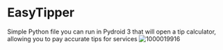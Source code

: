 # EasyTipper
Simple Python file you can run in Pydroid 3 that will open a tip calculator, allowing you to pay accurate tips for services
![1000019916](https://github.com/taurusloathe/EasyTipper/assets/110080228/ec303e87-fb37-49bd-90f7-cf11c445b93a)
